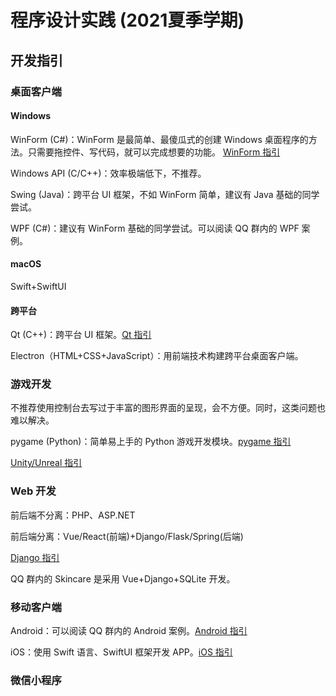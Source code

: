 # 程序设计实践 (2021夏季学期)

## 开发指引

### 桌面客户端

#### Windows

WinForm (C#)：WinForm 是最简单、最傻瓜式的创建 Windows 桌面程序的方法。只需要拖控件、写代码，就可以完成想要的功能。 [WinForm 指引](./starter-winform.md)

Windows API (C/C++)：效率极端低下，不推荐。

Swing (Java)：跨平台 UI 框架，不如 WinForm 简单，建议有 Java 基础的同学尝试。

WPF (C#)：建议有 WinForm 基础的同学尝试。可以阅读 QQ 群内的 WPF 案例。

#### macOS

Swift+SwiftUI

#### 跨平台

Qt (C++)：跨平台 UI 框架。[Qt 指引](./starter-qt.md)

Electron（HTML+CSS+JavaScript）：用前端技术构建跨平台桌面客户端。

### 游戏开发

不推荐使用控制台去写过于丰富的图形界面的呈现，会不方便。同时，这类问题也难以解决。

pygame (Python)：简单易上手的 Python 游戏开发模块。[pygame 指引](./starter-pygame.md)

[Unity/Unreal 指引](./starter-unity&unreal.md)

### Web 开发

前后端不分离：PHP、ASP.NET

前后端分离：Vue/React(前端)+Django/Flask/Spring(后端)

[Django 指引](./starter-django.md)

QQ 群内的 Skincare 是采用 Vue+Django+SQLite 开发。

### 移动客户端

Android：可以阅读 QQ 群内的 Android 案例。[Android 指引](./starter-android.md)

iOS：使用 Swift 语言、SwiftUI 框架开发 APP。[iOS 指引](./starter-ios.md)

### 微信小程序
